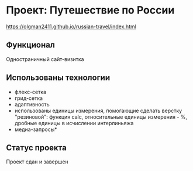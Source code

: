 # Проект: Путешествие по России
https://olgman2411.github.io/russian-travel/index.html

## Функционал
Одностраничный сайт-визитка

## Использованы технологии
* флекс-сетка
* грид-сетка
* адаптивность 
* использованы единицы измерения,  помогающие сделать верстку "резиновой": функция calc, относительные единицы измерения - %, дробные единицы в исчислении интерлиньяжа
* медиа-запросы*
 
## Статус проекта  
Проект сдан и завершен
